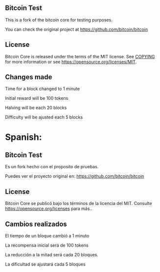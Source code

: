 ## Bitcoin Test


This is a fork of the bitcoin core for testing purposes.

You can check the original project at https://github.com/bitcoin/bitcoin

License
-------

Bitcoin Core is released under the terms of the MIT license. See [COPYING](COPYING) for more
information or see https://opensource.org/licenses/MIT.

Changes made
------------

Time for a block changed to 1 minute

Initial reward will be 100 tokens

Halving will be each 20 blocks

Difficulty will be ajusted each 5 blocks


# Spanish:

## Bitcoin Test

Es un fork hecho con el proposito de pruebas.

Puedes ver el proyecto original en: https://github.com/bitcoin/bitcoin

License
-------

Bitcoin Core se publicó bajo los términos de la licencia del MIT. Consulte https://opensource.org/licenses para más..

Cambios realizados
------------------

El tiempo de un bloque cambió a 1 minuto

La recompensa inicial será de 100 tokens

La reducción a la mitad será cada 20 bloques.

La dificultad se ajustará cada 5 bloques
